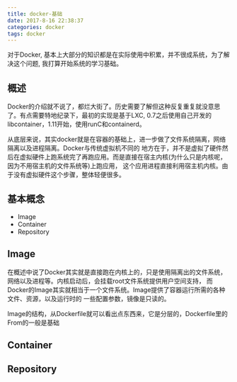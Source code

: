 ```yaml
---
title: docker-基础
date: 2017-8-16 22:38:37
categories: docker
tags: docker
---
```


对于Docker, 基本上大部分的知识都是在实际使用中积累，并不很成系统，为了解决这个问题, 我打算开始系统的学习基础。

## 概述

Docker的介绍就不说了，都烂大街了。历史需要了解但这种反复重复就没意思了。有点需要特地纪录下，最初的实现是基于LXC,
0.7之后使用自己开发的libcontainer，1.11开始，使用runC和containerd。

从底层来说，其实docker就是在容器的基础上，进一步做了文件系统隔离，网络隔离以及进程隔离。Docker与传统虚拟机不同的
地方在于，并不是虚拟了硬件然后在虚拟硬件上跑系统完了再跑应用。而是直接在宿主内核(为什么只是内核呢，因为不用宿主机的文件系统等)上跑应用，
这个应用进程直接利用宿主机内核。由于没有虚拟硬件这个步骤，整体轻便很多。

## 基本概念

* Image
* Container
* Repository

## Image

在概述中说了Docker其实就是直接跑在内核上的，只是使用隔离出的文件系统，网络以及进程等。内核启动后，会挂载root文件系统提供用户空间支持，
而Docker的Image其实就相当于一个文件系统。Image提供了容器运行所需的各种文件、资源，以及运行时的
一些配置参数，镜像是只读的。

Image的结构，从Dockerfile就可以看出点东西来，它是分层的，Dockerfile里的From的一般是基础

## Container

## Repository





